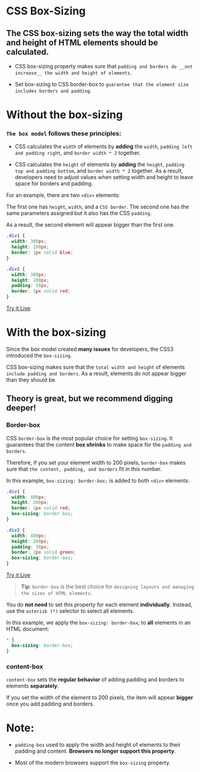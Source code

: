 # CSS Box-Sizing

## The CSS box-sizing sets the way the total width and height of HTML elements should be calculated.

- CSS box-sizing property makes sure that `padding and borders do __not increase__ the width and height of elements`.

- Set box-sizing to CSS border-box to `guarantee that the element size includes borders and padding`.

# Without the box-sizing

### `The box model` follows these **principles**:

- CSS calculates the `width` of elements by **adding** the `width`, `padding left and padding right`, and `border width * 2` together.

- CSS calculates the `height` of elements by **adding** the `height`, `padding top and padding bottom`, and `border width * 2` together.
  As a result, developers need to adjust values when setting width and height to leave space for borders and padding.

For an example, there are two `<div>` elements:

The first one has `height`, `width`, and a `CSS border`.
The second one has the same parameters assigned but it also has the CSS `padding`.

As a result, the second element will appear bigger than the first one.

```css
.div1 {
  width: 300px;
  height: 100px;
  border: 1px solid blue;
}

.div2 {
  width: 300px;
  height: 100px;
  padding: 50px;
  border: 1px solid red;
}
```

[Try it Live](https://www.bitdegree.org/learn/best-code-editor/css3-box-sizing-example-1)

# With the box-sizing

Since the box model created **many issues** for developers, the CSS3 introduced the `box-sizing`.

CSS box-sizing makes sure that the `total width and height` of elements `include padding and borders`. As a result, elements do not appear bigger than they should be.

## Theory is great, but we recommend digging deeper!

### Border-box

CSS `border-box` is the most popular choice for setting `box-sizing`. It guarantees that the content **box shrinks** to make space for the `padding and borders`.

Therefore, if you set your element width to 200 pixels, `border-box` makes sure that `the content, padding, and borders` fit in this number.

In this example, `box-sizing: border-box;` is added to both `<div>` elements:

```css
.div1 {
  width: 400px;
  height: 200px;
  border: 2px solid red;
  box-sizing: border-box;
}

.div2 {
  width: 400px;
  height: 200px;
  padding: 30px;
  border: 2px solid green;
  box-sizing: border-box;
}
```

[Try it Live](https://www.bitdegree.org/learn/best-code-editor/css3-box-sizing-example-2)

> **Tip**: `border-box` is the best choice for `designing layouts and managing the sizes of HTML elements`.

You do **not need** to set this property for each element **individually**. Instead, use the `asterisk (*)` selector to select all elements.

In this example, we apply the `box-sizing: border-box`; to **all** elements in an HTML document:

```css
* {
  box-sizing: border-box;
}
```

### content-box

`content-box` sets the **regular behavior** of adding padding and borders to elements **separately**.

If you set the width of the element to 200 pixels, the item will appear **bigger** once you add padding and borders.

# Note:

- `padding-box` used to apply the width and height of elements to their padding and content.
  **Browsers no longer support this property**.

- Most of the modern browsers support the `box-sizing` property.
